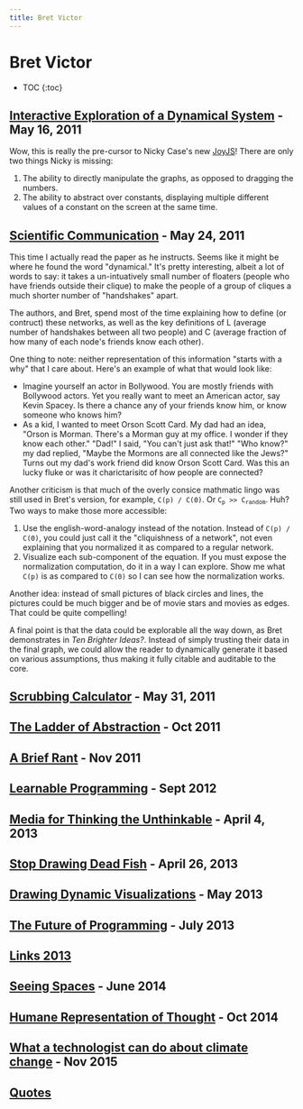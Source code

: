 ```yaml
---
title: Bret Victor
---
```


# Bret Victor

* TOC
{:toc}

## [Interactive Exploration of a Dynamical System](https://vimeo.com/23839605) - May 16, 2011

Wow, this is really the pre-cursor to Nicky Case's new [JoyJS](http://ncase.me/joy-demo/nonlinear/?model=prey)! There are only two things Nicky is missing:

1. The ability to directly manipulate the graphs, as opposed to dragging the numbers.
2. The ability to abstract over constants, displaying multiple different values of a constant on the screen at the same time.

## [Scientific Communication](http://worrydream.com/#!/ScientificCommunicationAsSequentialArt) - May 24, 2011

This time I actually read the paper as he instructs. Seems like it might be where he found the word "dynamical." It's pretty interesting, albeit a lot of words to say: it takes a un-intuatively small number of floaters (people who have friends outside their clique) to make the people of a group of cliques a much shorter number of "handshakes" apart.

The authors, and Bret, spend most of the time explaining how to define (or contruct) these networks, as well as the key definitions of L (average number of handshakes between all two people) and C (average fraction of how many of each node's friends know each other).

One thing to note: neither representation of this information "starts with a why" that I care about. Here's an example of what that would look like:

* Imagine yourself an actor in Bollywood. You are mostly friends with Bollywood actors. Yet you really want to meet an American actor, say Kevin Spacey. Is there a chance any of your friends know him, or know someone who knows him?
* As a kid, I wanted to meet Orson Scott Card. My dad had an idea, "Orson is Morman. There's a Morman guy at my office. I wonder if they know each other." "Dad!" I said, "You can't just ask that!" "Who know?" my dad replied, "Maybe the Mormons are all connected like the Jews?" Turns out my dad's work friend did know Orson Scott Card. Was this an lucky fluke or was it charictarisitc of how people are connected?

Another criticism is that much of the overly consice mathmatic lingo was still used in Bret's version, for example, `C(p) / C(0)`. Or <code>C<sub>p</sub> >> C<sub>random</sub></code>. Huh? Two ways to make those more accessible:

1. Use the english-word-analogy instead of the notation. Instead of `C(p) / C(0)`, you could just call it the "cliquishness of a network", not even explaining that you normalized it as compared to a regular network.
2. Visualize each sub-component of the equation. If you must expose the normalization computation, do it in a way I can explore. Show me what `C(p)` is as compared to `C(0)` so I can see how the normalization works.


Another idea: instead of small pictures of black circles and lines, the pictures could be much bigger and be of movie stars and movies as edges. That could be quite compelling!

A final point is that the data could be explorable all the way down, as Bret demonstrates in *Ten Brighter Ideas?*. Instead of simply trusting their data in the final graph, we could allow the reader to dynamically generate it based on various assumptions, thus making it fully citable and auditable to the core.

## [Scrubbing Calculator](http://worrydream.com/#!/ScrubbingCalculator) - May 31, 2011


## [The Ladder of Abstraction](http://worrydream.com/#!2/LadderOfAbstraction) - Oct 2011

## [A Brief Rant](http://worrydream.com/#!/ABriefRantOnTheFutureOfInteractionDesign) - Nov 2011

## [Learnable Programming](http://worrydream.com/#!/LearnableProgramming) - Sept 2012


## [Media for Thinking the Unthinkable](http://worrydream.com/#!/MediaForThinkingTheUnthinkable) - April 4, 2013

## [Stop Drawing Dead Fish](https://vimeo.com/64895205) - April 26, 2013

## [Drawing Dynamic Visualizations](https://vimeo.com/66085662) - May 2013

## [The Future of Programming](https://vimeo.com/71278954) - July 2013

## [Links 2013](http://worrydream.com/#!/Links2013) 

## [Seeing Spaces](https://vimeo.com/97903574) - June 2014

## [Humane Representation of Thought](https://vimeo.com/115154289) - Oct 2014

## [What a technologist can do about climate change](http://worrydream.com/#!/ClimateChange) - Nov 2015






## [Quotes](http://worrydream.com/#!/quotes)





<script>

(function(i,s,o,g,r,a,m){i['GoogleAnalyticsObject']=r;i[r]=i[r]||function(){
(i[r].q=i[r].q||[]).push(arguments)},i[r].l=1*new Date();a=s.createElement(o),
m=s.getElementsByTagName(o)[0];a.async=1;a.src=g;m.parentNode.insertBefore(a,m)
})(window,document,'script','https://www.google-analytics.com/analytics.js','ga');

ga('create', 'UA-103157758-1', 'auto');
ga('send', 'pageview');

</script>
<script repoPath="stevekrouse/futureofcoding.org" type="text/javascript" src="/unbreakable-links/index.js"></script>